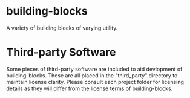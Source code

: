 # building-blocks
A variety of building blocks of varying utility.

# Third-party Software

Some pieces of third-party software are included to aid devlopment of
building-blocks.  These are all placed in the "third_party" directory
to maintain license clarity.  Please consult each project folder for
licensing details as they will differ from the license terms of
building-blocks.